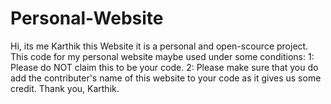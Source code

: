 # Personal-Website
Hi, its me Karthik this Website it is a personal and open-scource project.
This code for my personal website maybe used under some conditions:
1: Please do NOT claim this to be your code.
2: Please make sure that you do add the contributer's name of this website to your code as it gives us some credit.
Thank you,
Karthik.
